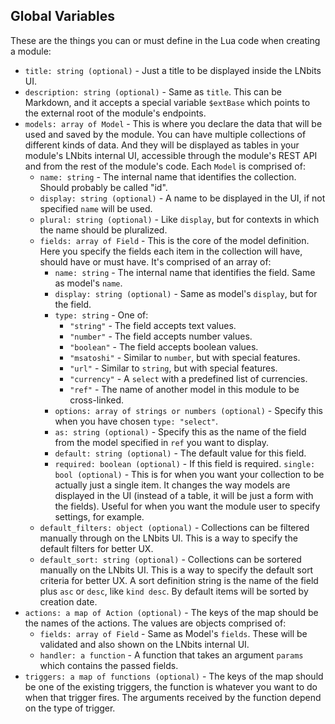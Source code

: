 ## Global Variables

These are the things you can or must define in the Lua code when creating a module:

* `title: string (optional)` - Just a title to be displayed inside the LNbits UI.
* `description: string (optional)` - Same as `title`. This can be Markdown, and it accepts a special variable `$extBase` which points to the external root of the module's endpoints.
* `models: array of Model` - This is where you declare the data that will be used and saved by the module. You can have multiple collections of different kinds of data. And they will be displayed as tables in your module's LNbits internal UI, accessible through the module's REST API and from the rest of the module's code. Each `Model` is comprised of:
  * `name: string` - The internal name that identifies the collection. Should probably be called "id".
  * `display: string (optional)` - A name to be displayed in the UI, if not specified `name` will be used.
  * `plural: string (optional)` - Like `display`, but for contexts in which the name should be pluralized.
  * `fields: array of Field` - This is the core of the model definition. Here you specify the fields each item in the collection will have, should have or must have. It's comprised of an array of:
    * `name: string` - The internal name that identifies the field. Same as model's `name`.
    * `display: string (optional)` - Same as model's `display`, but for the field.
    * `type: string` - One of:
      * `"string"` - The field accepts text values.
      * `"number"` - The field accepts number values.
      * `"boolean"` - The field accepts boolean values.
      * `"msatoshi"` - Similar to `number`, but with special features.
      * `"url"` - Similar to `string`, but with special features.
      * `"currency"` - A `select` with a predefined list of currencies.
      * `"ref"` - The name of another model in this module to be cross-linked.
    * `options: array of strings or numbers (optional)` - Specify this when you have chosen `type: "select"`.
    * `as: string (optional)` - Specify this as the name of the field from the model specified in `ref` you want to display.
    * `default: string (optional)` - The default value for this field.
    * `required: boolean (optional)` - If this field is required.
  `single: bool (optional)` - This is for when you want your collection to be actually just a single item. It changes the way models are displayed in the UI (instead of a table, it will be just a form with the fields). Useful for when you want the module user to specify settings, for example.
  * `default_filters: object (optional)` - Collections can be filtered manually through on the LNbits UI. This is a way to specify the default filters for better UX.
  * `default_sort: string (optional)` - Collections can be sortered manually on the LNbits UI. This is a way to specify the default sort criteria for better UX. A sort definition string is the name of the field plus `asc` or `desc`, like `kind desc`. By default items will be sorted by creation date.
* `actions: a map of Action (optional)` - The keys of the map should be the names of the actions. The values are objects comprised of:
  * `fields: array of Field` - Same as Model's `fields`. These will be validated and also shown on the LNbits internal UI.
  * `handler: a function` - A function that takes an argument `params` which contains the passed fields.
* `triggers: a map of functions (optional)` - The keys of the map should be one of the existing triggers, the function is whatever you want to do when that trigger fires. The arguments received by the function depend on the type of trigger.
